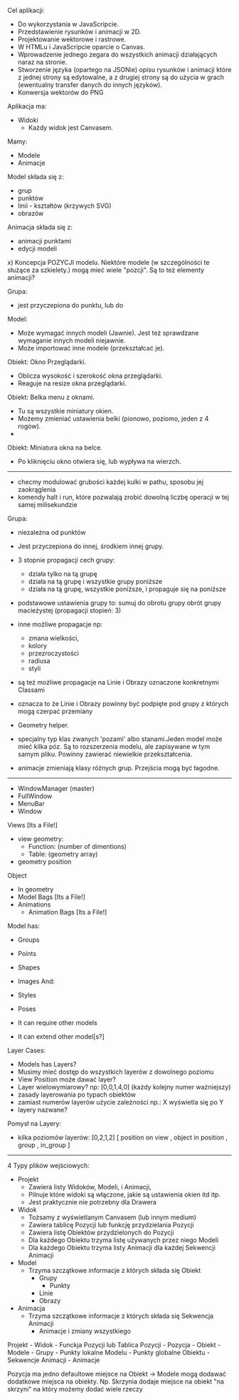 Cel aplikacji:
 - Do wykorzystania w JavaScripcie.
 - Przedstawienie rysunków i animacji w 2D.
 - Projektowanie wektorowe i rastrowe.
 - W HTMLu i JavaScripcie oparcie o Canvas.
 - Wprowadzenie jednego zegara do wszystkich animacji działających naraz na stronie.
 - Stworzenie języka (opartego na JSONie) opisu rysunków i animacji które z jednej strony są edytowalne, a z drugiej strony są do użycia w grach (ewentualny transfer danych do innych języków).
 - Konwersja wektorów do PNG



Aplikacja ma:
- Widoki
    - Każdy widok jest Canvasem.


Mamy:
- Modele
- Animacje


Model składa się z:
 - grup
 - punktów
 - linii - kształtów (krzywych SVG)
 - obrazów


Animacja składa się z:
 - animacji punktami
 - edycji modeli


x) Koncepcja POZYCJI modelu. Niektóre modele (w szczególności te służące za szkielety.) mogą mieć wiele "pozcji". Są to też elementy animacji?

Grupa:
 - jest przyczepiona do punktu, lub do


Model:
 - Może wymagać innych modeli (Jawnie). Jest też sprawdzane wymaganie innych modeli niejawnie.
 - Może importować inne modele (przekształcać je).




Obiekt: Okno Przeglądarki.
 - Oblicza wysokość i szerokość okna przeglądarki.
 - Reaguje na resize okna przeglądarki.

Obiekt: Belka menu z oknami.
 - Tu są wszystkie miniatury okien.
 - Możemy zmieniać ustawienia belki (pionowo, poziomo, jeden z 4 rogów).
 -

Obiekt: Miniatura okna na belce.
 - Po kliknięciu okno otwiera się, lub wypływa na wierzch.


-------------------------------------------------------------
- checmy modulować grubości każdej kulki w pathu, sposobu jej zaokrąglenia
- komendy halt i run, które pozwalają zrobić dowolną liczbę operacji w tej samej milisekundzie

Grupa:
- niezależna od punktów
- Jest przyczepiona do innej, środkiem innej grupy.
- 3 stopnie propagacji cech grupy:
  + działa tylko na tą grupę
  + działa na tą grupę i wszystkie grupy poniższe
  + działa na tą grupę, wszystkie poniższe, i propaguje się na poniższe
- podstawowe ustawienia grupy to: sumuj do obrotu grupy obrót grupy macieżystej (propagacji stopień: 3)
- inne możliwe propagacje np:
  + zmana wielkości,
  + kolory
  + przezroczystości
  + radiusa
  + styli
- są też możliwe propagacje na Linie i Obrazy oznaczone konkretnymi Classami
- oznacza to że Linie i Obrazy powinny być podpięte pod grupy z których mogą czerpać przemiany

- Geometry helper.

- specjalny typ klas zwanych 'pozami' albo stanami.Jeden model może mieć kilka póz. Są to rozszerzenia modelu, ale zapisywane w tym samym pliku. Powinny zawierać niewielkie przekształcenia.

- animacje zmieniają klasy różnych grup. Przejścia mogą być łagodne.


--------------------------------------------------------------------------------
- WindowManager (master)
- FullWindow
- MenuBar
- Window

Views [Its a File!]
- view geometry:
  + Function: (number of dimentions)
  + Table: (geometry array)
- geometry position

Object
- In geometry
- Model Bags [Its a File!]
- Animations
    + Animation Bags [Its a File!]

Model has:
 - Groups
 - Points
 - Shapes
 - Images
And:
 - Styles
 - Poses

 - It can require other models
 - It can extend other model[s?]


Layer Cases:
 - Models has Layers?
 - Musimy mieć dostęp do wszystkich layerów z dowolnego poziomu
 - View Position może dawać layer?
 - Layer wielowymiarowy? np: [0,0,1,4,0] (każdy kolejny numer ważniejszy)
 - zasady layerowania po typach obiektów
 - zamiast numerów layerów użycie zależności np.: X wyświetla się po Y
 - layery nazwane?

Pomysł na Layery:
 - kilka poziomów layerów: [0,2,1,2] [ position on view , object in position , group , in_group ]



--------------------------------------------------------------------------------

4 Typy plików wejściowych:
- Projekt
    - Zawiera listy Widoków, Modeli, i Animacji,
    - Pilnuje które widoki są włączone, jakie są ustawienia okien itd itp.
    - Jest praktycznie nie potrzebny dla Drawera
- Widok
    - Tożsamy z wyświetlanym Canvasem (lub innym medium)
    - Zawiera tablicę Pozycji lub funkcję przydzielania Pozycji
    - Zawiera listę Obiektów przydzielonych do Pozycji
    - Dla każdego Obiektu trzyma listę używanych przez niego Modeli
    - Dla każdego Obiektu trzyma listy Animacji dla każdej Sekwencji Animacji
- Model
    - Trzyma szczątkowe informacje z których składa się Obiekt
        - Grupy
            - Punkty
        - Linie
        - Obrazy
- Animacja
    - Trzyma szczątkowe informacje z których składa się Sekwencja Animacji
        - Animacje i zmiany wszystkiego



Projekt
    - Widok
        - Funckja Pozycji lub Tablica Pozycji
        - Pozycja
            - Obiekt
                - Modele
                    - Grupy
                        - Punkty lokalne Modelu
                        - Punkty globalne Obiektu
            - Sekwencje Animacji
                - Animacje



Pozycja ma jedno defaultowe miejsce na Obiekt
    -> Modele mogą dodawać dodatkowe miejsca na obiekty. Np. Skrzynia dodaje miejsce na obiekt "na skrzyni" na który możemy dodać wiele rzeczy
